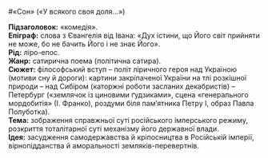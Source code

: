 #«Сон» («У всякого своя доля…»)

<b>Підзаголовок:</b> «комедія».<br>
<b>Епіграф:</b> слова з Євангелія від Івана: «Дух істини, що Його світ прийняти не може, бо не бачить Його і не знає Його».<br>
<b>Рід:</b> ліро-епос.<br>
<b>Жанр:</b> сатирична поема (політична сатира).<br>
<b>Сюжет:</b> філософський вступ – політ ліричного героя над Україною (мотиви сну й дороги): картини закріпаченої України на тлі розкішної природи – над Сибіром (каторжні роботи засланих декабристів) – Петербург («землячок із циновими ґудзиками», сцена «генерального мордобитія» (І. Франко), роздуми біля пам’ятника Петру І, образ Павла Полуботка).<br>
<b>Тема:</b> зображення справжньої суті російського імперського режиму, розкриття тоталітарної суті механізму його державної влади.<br>
<b>Ідея:</b> засудження самодержавства й кріпосництва в Російській імперії, вірнопідданства й аморальності земляків-перевертнів.